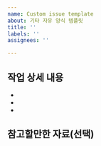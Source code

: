 ```yaml
---
name: Custom issue template
about: 기타 자유 양식 템플릿
title: ''
labels: ''
assignees: ''

---
```


## 작업 상세 내용

-
-
-

## 참고할만한 자료(선택)